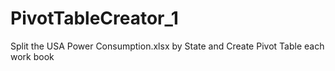 # PivotTableCreator_1
Split the USA Power Consumption.xlsx by State and Create Pivot Table each work book
